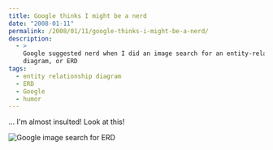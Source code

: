 ```yaml
---
title: Google thinks I might be a nerd
date: "2008-01-11"
permalink: /2008/01/11/google-thinks-i-might-be-a-nerd/
description:
  - >
    Google suggested nerd when I did an image search for an entity-relationship
    diagram, or ERD
tags:
  - entity relationship diagram
  - ERD
  - Google
  - humor
---
```

&#8230; I'm almost insulted! Look at this!

![Google image search for ERD][1]

 [1]: http://www.xaprb.com/blog/wp-content/uploads/2008/01/erd_nerd.png
